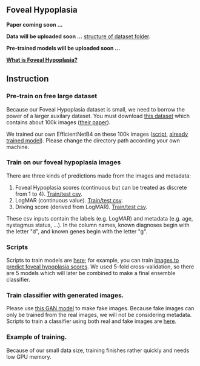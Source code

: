 ## Foveal Hypoplasia

**Paper coming soon ...**

**Data will be uploaded soon ...** [structure of dataset folder](https://asciinema.org/a/435740).

**Pre-trained models will be uploaded soon ...**

**[What is Foveal Hypoplasia?](https://en.wikipedia.org/wiki/Macular_hypoplasia)**


## Instruction 

### Pre-train on free large dataset

Because our Foveal Hypoplasia dataset is small, we need to borrow the power of a larger auxilary dataset. You must download [this dataset](https://data.mendeley.com/datasets/rscbjbr9sj/3) which contains about 100k images ([their paper](https://pubmed.ncbi.nlm.nih.gov/29474911/)).

We trained our own EfficientNetB4 on these 100k images ([script](https://github.com/datduong/ClassifyFovealHypoplasia/blob/5cffa3ea8694d25b89bde3dab07b04895cf0da65/Experiment/Scripts/train_100k_oct.sh), [already trained model]()). Please change the directory path according your own machine. 


### Train on our foveal hypoplasia images

There are three kinds of predictions made from the images and metadata: 
1. Foveal Hypoplasia scores (continuous but can be treated as discrete from 1 to 4). [Train/test csv]().
2. LogMAR (continuous value). [Train/test csv]().
3. Driving score (derived from LogMAR). [Train/test csv]().

These csv inputs contain the labels (e.g. LogMAR) and metadata (e.g. age, nystagmus status, ...). In the column names, known diagnoses begin with the letter "d", and known genes begin with the letter "g".

### Scripts

Scripts to train models are [here](https://github.com/datduong/ClassifyFovealHypoplasia/tree/master/Experiment/Scripts); for example, you can train [images to predict foveal hypoplasia scores](https://github.com/datduong/ClassifyFovealHypoplasia/tree/master/Experiment/Scripts/Img_FH_score). We used 5-fold cross-validation, so there are 5 models which will later be combined to make a final ensemble classifier. 

### Train classifier with generated images. 

Please use [this GAN model]() to make fake images. Because fake images can only be trained from the real images, we will not be considering metadata. Scripts to train a classifier using both real and fake images are [here](https://github.com/datduong/ClassifyFovealHypoplasia/tree/master/Experiment/Scripts).

### Example of training. 

Because of our small data size, training finishes rather quickly and needs low GPU memory. 




